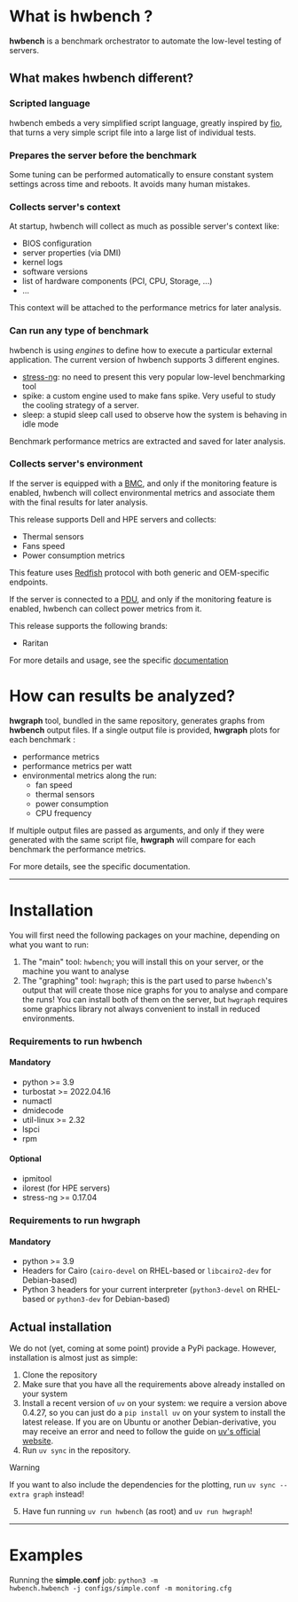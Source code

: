 # What is hwbench ?
**hwbench** is a benchmark orchestrator to automate the low-level testing of servers.

## What makes hwbench different?
### Scripted language
hwbench embeds a very simplified script language, greatly inspired by [fio](https://github.com/axboe/fio), that turns a very simple script file into a large list of individual tests.

### Prepares the server before the benchmark
Some tuning can be performed automatically to ensure constant system settings across time and reboots. It avoids many human mistakes.

### Collects server's context
At startup, hwbench will collect as much as possible server's context like:
- BIOS configuration
- server properties (via DMI)
- kernel logs
- software versions
- list of hardware components (PCI, CPU, Storage, ...)
- ...

This context will be attached to the performance metrics for later analysis.


### Can run any type of benchmark
hwbench is using *engines* to define how to execute a particular external application.
The current version of hwbench supports 3 different engines.
- [stress-ng](https://github.com/ColinIanKing/stress-ng): no need to present this very popular low-level benchmarking tool
- spike: a custom engine used to make fans spike. Very useful to study the cooling strategy of a server.
- sleep: a stupid sleep call used to observe how the system is behaving in idle mode

Benchmark performance metrics are extracted and saved for later analysis.

### Collects server's environment
If the server is equipped with a [BMC](https://en.wikipedia.org/wiki/Intelligent_Platform_Management_Interface#Baseboard_management_controller),
and only if the monitoring feature is enabled, hwbench will collect environmental metrics and associate them with the final results for later analysis.

This release supports Dell and HPE servers and collects:
- Thermal sensors
- Fans speed
- Power consumption metrics

This feature uses [Redfish](https://www.dmtf.org/standards/redfish) protocol with both generic and OEM-specific endpoints.

If the server is connected to a [PDU](https://en.wikipedia.org/wiki/Power_distribution_unit), and only if the monitoring feature is enabled,
hwbench can collect power metrics from it.

This release supports the following brands:
 - Raritan

For more details and usage, see the specific [documentation](./documentation/monitoring.md)

# How can results be analyzed?
**hwgraph** tool, bundled in the same repository, generates graphs from **hwbench** output files.
If a single output file is provided, **hwgraph** plots for each benchmark :
- performance metrics
- performance metrics per watt
- environmental metrics along the run:
    - fan speed
    - thermal sensors
    - power consumption
    - CPU frequency

If multiple output files are passed as arguments, and only if they were generated with the same script file, **hwgraph** will compare for each benchmark the performance metrics.

For more details, see the specific documentation.

---

# Installation

You will first need the following packages on your machine, depending on what you want to run:
1. The "main" tool: `hwbench`; you will install this on your server, or the machine you want to analyse
2. The "graphing" tool: `hwgraph`; this is the part used to parse `hwbench`'s output that will create those nice graphs for you to analyse and compare the runs!
You can install both of them on the server, but `hwgraph` requires some graphics library not always convenient to install in reduced environments.

### Requirements to run hwbench
#### Mandatory
- python >= 3.9
- turbostat >= 2022.04.16
- numactl
- dmidecode
- util-linux >= 2.32
- lspci
- rpm

#### Optional
- ipmitool
- ilorest (for HPE servers)
- stress-ng >= 0.17.04

### Requirements to run hwgraph
#### Mandatory
- python >= 3.9
- Headers for Cairo (`cairo-devel` on RHEL-based or `libcairo2-dev` for Debian-based)
- Python 3 headers for your current interpreter (`python3-devel` on RHEL-based or `python3-dev` for Debian-based)


## Actual installation
We do not (yet, coming at some point) provide a PyPi package. However, installation is almost just as simple:
1. Clone the repository
2. Make sure that you have all the requirements above already installed on your system
3. Install a recent version of `uv` on your system: we require a version above 0.4.27, so you can just do a `pip install uv` on your system to install the latest release. If you are on Ubuntu or another Debian-derivative, you may receive an error and need to follow the guide on [uv's official website](https://docs.astral.sh/uv/getting-started/installation/).
4. Run `uv sync` in the repository.
> [!WARNING]
> If you want to also include the dependencies for the plotting, run `uv sync --extra graph` instead!
5. Have fun running `uv run hwbench` (as root) and `uv run hwgraph`!

---

# Examples
Running the **simple.conf** job:
<code>python3 -m hwbench.hwbench -j configs/simple.conf -m monitoring.cfg</code>
